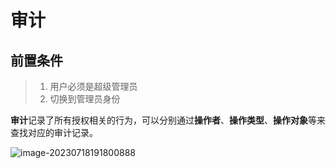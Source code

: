 # 审计

## 前置条件

> 1. 用户必须是超级管理员
> 2. 切换到管理员身份

**审计**记录了所有授权相关的行为，可以分别通过**操作者**、**操作类型**、**操作对象**等来查找对应的审计记录。

![image-20230718191800888](Audit/image-20230718191800888.png)